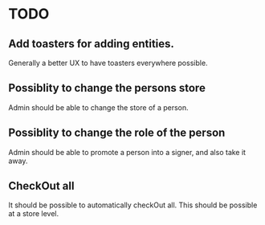 # TODO

## Add toasters for adding entities.
Generally a better UX to have toasters everywhere possible.

## Possiblity to change the persons store
Admin should be able to change the store of a person.

## Possiblity to change the role of the person
Admin should be able to promote a person into a signer, and also take it away.

## CheckOut all
It should be possible to automatically checkOut all. This should be possible at a store level.
